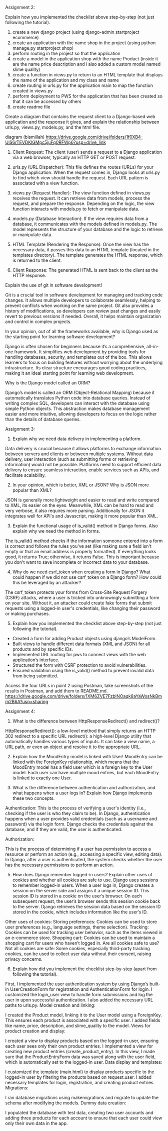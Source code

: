 Assignment 2:

Explain how you implemented the checklist above step-by-step (not just following the tutorial).

1. create a new django project (using django-admin startproject ecommerce)
2. create an application with the name shop in the project (using python manage.py startproject shop)
3. perform routing in the project so that the application
4. create a model in the application shop with the name Product (inside it are the name price description and i also added a custom model named slime quality)
5. create a function in views.py to return to an HTML template that displays the name of the application and my class and name
6. create routing in urls.py for the application main to map the function created in views.py
7. perform deployment to PWS for the application that has been created so that it can be accessed by others
8. create readme file

Create a diagram that contains the request client to a Django-based web application and the response it gives, and explain the relationship between urls.py, views.py, models.py, and the html file.

diagram (bismillah)
https://drive.google.com/drive/folders/1f0XB4-UiS6rTEVDKlGMpc5juFq0RFWp6?usp=drive_link

1. Client Request:
The client (user) sends a request to a Django application via a web browser, typically an HTTP GET or POST request.

2. urls.py (URL Dispatcher):
This file defines the routes (URLs) for your Django application. When the request comes in, Django looks at urls.py to find which view should handle the request. Each URL pattern is associated with a view function.

3. views.py (Request Handler):
The view function defined in views.py receives the request. It can retrieve data from models, process the request, and prepare the response. Depending on the logic, the view function interacts with models.py to fetch or manipulate data.

4. models.py (Database Interaction):
If the view requires data from a database, it communicates with the models defined in models.py. The model represents the structure of your database and the logic to retrieve or manipulate data.

5. HTML Template (Rendering the Response):
Once the view has the necessary data, it passes this data to an HTML template (located in the templates directory).
The template generates the HTML response, which is returned to the client.

6. Client Response:
The generated HTML is sent back to the client as the HTTP response.

Explain the use of git in software development!

Git is a crucial tool in software development for managing and tracking code changes. It allows multiple developers to collaborate seamlessly, helping to prevent conflicts when working on the same project. Git also provides a history of modifications, so developers can review past changes and easily revert to previous versions if needed. Overall, it helps maintain organization and control in complex projects.

In your opinion, out of all the frameworks available, why is Django used as the starting point for learning software development?

Django is often chosen for beginners because it’s a comprehensive, all-in-one framework. It simplifies web development by providing tools for handling databases, security, and templates out of the box. This allows learners to focus on building features without worrying about the underlying infrastructure. Its clear structure encourages good coding practices, making it an ideal starting point for learning web development.

Why is the Django model called an ORM?

Django’s model is called an ORM (Object-Relational Mapping) because it automatically translates Python code into database queries. Instead of writing complex SQL, developers can interact with the database using simple Python objects. This abstraction makes database management easier and more intuitive, allowing developers to focus on the logic rather than the details of database queries.

Assignment 3:

1. Explain why we need data delivery in implementing a platform.

Data delivery is crucial because it allows platforms to exchange information between servers and clients or between multiple systems. Without data delivery, user interaction (such as submitting forms or retrieving information) would not be possible. Platforms need to support efficient data delivery to ensure seamless interaction, enable services such as APIs, and facilitate scalability.

2. In your opinion, which is better, XML or JSON? Why is JSON more popular than XML?

JSON is generally more lightweight and easier to read and write compared to XML, its easier on the eyes. Meanwhile, XML can be hard to read and very verbose, it also requires more parsing. Additionally for JSON it integrates well for API's and Javascript, making it more popular than XML.

3. Explain the functional usage of is_valid() method in Django forms. Also explain why we need the method in forms.

The is_valid() method checks if the information someone entered into a form is correct and follows the rules you've set (like making sure a field isn't empty or that an email address is properly formatted). If everything looks good, it returns True; otherwise, it returns False. This is important because you don't want to save incomplete or incorrect data to your database.

4. Why do we need csrf_token when creating a form in Django? What could happen if we did not use csrf_token on a Django form? How could this be leveraged by an attacker?

The csrf_token protects your forms from Cross-Site Request Forgery (CSRF) attacks, where a user is tricked into unknowingly submitting a form on your site. Without it, an attacker could create fake forms that submit requests using a logged-in user's credentials, like changing their password or making purchases.

5. Explain how you implemented the checklist above step-by-step (not just following the tutorial).

- Created a form for adding Product objects using django’s ModelForm.
- Built views to handle different data formats (XML and JSON) for all products and by specific IDs.
- Implemented URL routing for pws to connect views with the web application’s interface.
- Structured the form with CSRF protection to avoid vulnerabilities.
- Ensured validation using the is_valid() method to prevent invalid data from being submitted.

Access the four URLs in point 2 using Postman, take screenshots of the results in Postman, and add them to README.md.
https://drive.google.com/drive/folders/1XM6ZVE7FzbINOaqk8aYaWosNkBmm2B6A?usp=sharing

Assignment 4:

 1. What is the difference between HttpResponseRedirect() and redirect()?

 HttpResponseRedirect(): a low-level method that simply returns an HTTP 302 redirect to a specific URL
 redirect(): a high-level Django utility that automatically handles various types of inputs. It can take a view name, a URL path, or even an object and resolve it to the appropriate URL.

 2. Explain how the MoodEntry model is linked with User!
 MoodEntry can be linked with the ForeignKey relationship, which means that the MoodEntry model has a field user which is a foreign key to the User model. Each user can have multiple mood entries, but each MoodEntry is linked to exactly one User.

 3. What is the difference between authentication and authorization, and what happens when a user logs in? Explain how Django implements these   two concepts.

 Authentication:
 This is the process of verifying a user's identity (i.e., checking if the user is who they claim to be).
 In Django, authentication happens when a user provides valid credentials (such as a username and password) via the login form. Django checks the credentials against the database, and if they are valid, the user is authenticated.

 Authorization:

 This is the process of determining if a user has permission to access a resource or perform an action (e.g., accessing a specific view, editing data).
 In Django, after a user is authenticated, the system checks whether the user has the necessary permissions to perform an action.

 5. How does Django remember logged-in users? Explain other uses of cookies and whether all cookies are safe to use.
 Django uses sessions to remember logged-in users.
 When a user logs in, Django creates a session on the server side and assigns it a unique session ID. This session ID is stored in a cookie on the user’s browser.
 On each subsequent request, the user’s browser sends this session cookie back to the server.
 Django retrieves the session data based on the session ID stored in the cookie, which includes information like the user’s ID.

 Other uses of cookies:
 Storing preferences: Cookies can be used to store user preferences (e.g., language settings, theme selection).
 Tracking: Cookies can be used for tracking user behavior, such as the items viewed in an e-commerce store.
 Shopping cart: Cookies can be used to maintain a shopping cart for users who haven’t logged in.
 Are all cookies safe to use?
 Not all cookies are safe: Some cookies, especially third-party tracking cookies, can be used to collect user data without their consent, raising privacy concerns.

 6. Explain how did you implement the checklist step-by-step (apart from following the tutorial).

First, I implemented the user authentication system by using Django’s built-in UserCreationForm for registration and AuthenticationForm for login.
I customized the login_user view to handle form submissions and log the user in upon successful authentication.
I also added the necessary URL paths to urls.py.
Model creation and linking:

I created the Product model, linking it to the User model using a ForeignKey. This ensures each product is associated with a specific user.
I added fields like name, price, description, and slime_quality to the model.
Views for product creation and display:

I created a view to display products based on the logged-in user, ensuring each user sees only their own product entries.
I implemented a view for creating new product entries (create_product_entry). In this view, I made sure that the ProductEntryForm data was saved along with the user field, which is automatically set to the logged-in user.
Data display and templates:

I customized the template (main.html) to display products specific to the logged-in user by filtering the products based on request.user.
I added necessary templates for login, registration, and creating product entries.
Migrations:

I ran database migrations using makemigrations and migrate to update the schema after modifying the models.
Dummy data creation:

I populated the database with test data, creating two user accounts and adding three products for each account to ensure that each user could view only their own data in the app.